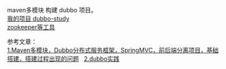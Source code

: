 maven多模块 构建 dubbo 项目。  
[我的项目 dubbo-study](https://coding.net/u/panchenri/p/dubbo-study)  
[zookeeper等工具](https://coding.net/u/panchenri/p/dubbo-soft/git?public=true)

参考文章：  
[1.Maven多模块，Dubbo分布式服务框架，SpringMVC，前后端分离项目，基础搭建，搭建过程出现的问题](https://www.cnblogs.com/blueness-sunshine/p/6015965.html)   
[2.dubbo实践](https://blog.csdn.net/bestcxx/article/details/73441445)
